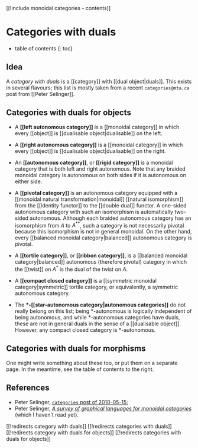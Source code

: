<div class="rightHandSide toc">
[[!include monoidal categories - contents]]
</div>

# Categories with duals
* table of contents
{: toc}

## Idea

A _category with duals_ is a [[category]] with [[dual object|duals]].  This exists in several flavours; this list is mostly taken from a recent `categories@mta.ca` post from [[Peter Selinger]].


## Categories with duals for objects

*  A __[[left autonomous category]]__ is a [[monoidal category]] in which every [[object]] is [[dualisable object|dualisable]] on the left.

*  A __[[right autonomous category]]__ is a [[monoidal category]] in which every [[object]] is [[dualisable object|dualisable]] on the right.

*  An __[[autonomous category]]__, or __[[rigid category]]__ is a monoidal category that is both left and right autonomous. Note that any braided monoidal category is autonomous on both sides if it is autonomous on either side.

*  A __[[pivotal category]]__ is an autonomous category equipped with a [[monoidal natural transformation|monoidal]] [[natural isomorphism]] from the [[identity functor]] to the [[double dual]] functor. A one-sided autonomous category with such an isomorphism is automatically two-sided autonomous. Although each braided autonomous category has an isomorphism from $A$ to $A^{**}$, such a category is not necessarily pivotal because this isomorphism is not in general monoidal. On the other hand, every [[balanced monoidal category|balanced]] autonomous category is pivotal. 

*  A __[[tortile category]]__, or __[[ribbon category]]__, is a [[balanced monoidal category|balanced]] autonomous (therefore pivotal) category in which the [[twist]] on $A^*$ is the dual of the twist on $A$. 

*  A __[[compact closed category]]__ is a [[symmetric monoidal category|symmetric]] tortile category, or equivalently, a symmetric autonomous category.

*  The __$*$-[[star-autonomous category|autonomous categories]]__ do not really belong on this list; being $*$-autonomous is logically independent of being autonomous, and while $*$-autonomous categories have duals, these are not in general duals in the sense of a [[dualisable object]].  However, any compact closed category is $*$-autonomous.


## Categories with duals for morphisms

One might write something about these too, or put them on a separate page.  In the meantime, see the table of contents to the right.


## References

*  Peter Selinger, [`categories` post of 2010-05-15](http://permalink.gmane.org/gmane.science.mathematics.categories/5805);
*  Peter Selinger, _[A survey of graphical languages for monoidal categories](http://arxiv.org/abs/0908.3347)_ (which I haven\'t read yet).


[[!redirects category with duals]]
[[!redirects categories with duals]]
[[!redirects category with duals for objects]]
[[!redirects categories with duals for objects]]
